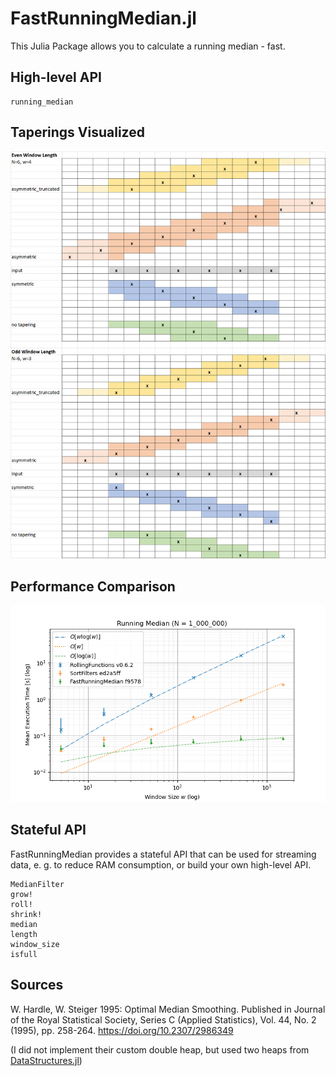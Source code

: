 # FastRunningMedian.jl

This Julia Package allows you to calculate a running median - fast.

## High-level API

```@docs
running_median
```

## Taperings Visualized

![Tapering Examples](docs/src/tapering%20examples.png)

## Performance Comparison

![Benchmark Comparison](docs/src/Running%20Median%20Benchmarks.png)

## Stateful API

FastRunningMedian provides a stateful API that can be used for streaming data, e. g. to reduce RAM consumption, or build your own high-level API.

```@docs
MedianFilter
grow!
roll!
shrink!
median
length
window_size
isfull
```

## Sources

W. Hardle, W. Steiger 1995: Optimal Median Smoothing. Published in  Journal of the Royal Statistical Society, Series C (Applied Statistics), Vol. 44, No. 2 (1995), pp. 258-264. <https://doi.org/10.2307/2986349>

(I did not implement their custom double heap, but used two heaps from [DataStructures.jl](https://github.com/JuliaCollections/DataStructures.jl))
